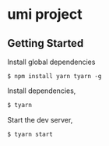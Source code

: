 # umi project

## Getting Started

Install global dependencies
```
$ npm install yarn tyarn -g
```

Install dependencies,

```bash
$ tyarn
```

Start the dev server,

```bash
$ tyarn start
```
